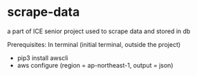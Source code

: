 # scrape-data
a part of ICE senior project used to scrape data and stored in db

Prerequisites:
In terminal (initial terminal, outside the project)
- pip3 install awscli
- aws configure 
  (region = ap-northeast-1, output = json)
